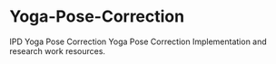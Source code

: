 # Yoga-Pose-Correction
IPD Yoga Pose Correction 
Yoga Pose Correction Implementation and research work resources.
